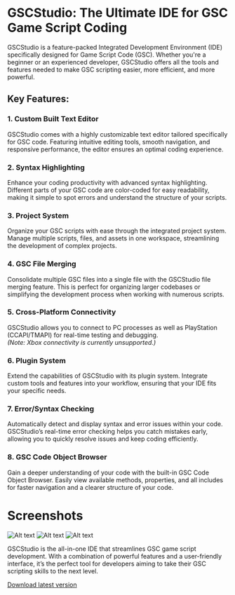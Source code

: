 # GSCStudio: The Ultimate IDE for GSC Game Script Coding

GSCStudio is a feature-packed Integrated Development Environment (IDE) specifically designed for Game Script Code (GSC). Whether you're a beginner or an experienced developer, GSCStudio offers all the tools and features needed to make GSC scripting easier, more efficient, and more powerful.

## Key Features:

### 1. **Custom Built Text Editor**
GSCStudio comes with a highly customizable text editor tailored specifically for GSC code. Featuring intuitive editing tools, smooth navigation, and responsive performance, the editor ensures an optimal coding experience.

### 2. **Syntax Highlighting**
Enhance your coding productivity with advanced syntax highlighting. Different parts of your GSC code are color-coded for easy readability, making it simple to spot errors and understand the structure of your scripts.

### 3. **Project System**
Organize your GSC scripts with ease through the integrated project system. Manage multiple scripts, files, and assets in one workspace, streamlining the development of complex projects.

### 4. **GSC File Merging**
Consolidate multiple GSC files into a single file with the GSCStudio file merging feature. This is perfect for organizing larger codebases or simplifying the development process when working with numerous scripts.

### 5. **Cross-Platform Connectivity**
GSCStudio allows you to connect to PC processes as well as PlayStation (CCAPI/TMAPI) for real-time testing and debugging.  
*(Note: Xbox connectivity is currently unsupported.)*

### 6. **Plugin System**
Extend the capabilities of GSCStudio with its plugin system. Integrate custom tools and features into your workflow, ensuring that your IDE fits your specific needs.

### 7. **Error/Syntax Checking**
Automatically detect and display syntax and error issues within your code. GSCStudio’s real-time error checking helps you catch mistakes early, allowing you to quickly resolve issues and keep coding efficiently.

### 8. **GSC Code Object Browser**
Gain a deeper understanding of your code with the built-in GSC Code Object Browser. Easily view available methods, properties, and all includes for faster navigation and a clearer structure of your code.

# Screenshots
![Alt text](https://thesharpboy.com/apps/GSCStudio/pics/front.png)
![Alt text](https://thesharpboy.com/apps/GSCStudio/pics/project.png)
![Alt text](https://thesharpboy.com/apps/GSCStudio/pics/errors.png)

GSCStudio is the all-in-one IDE that streamlines GSC game script development. With a combination of powerful features and a user-friendly interface, it’s the perfect tool for developers aiming to take their GSC scripting skills to the next level.

[Download latest version](https://thesharpboy.com/apps/GSCStudio/gscstudio.setup.zip)
